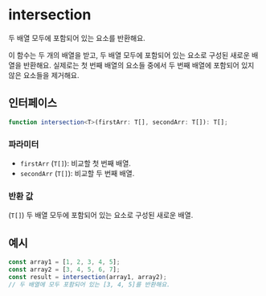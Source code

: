 # intersection

두 배열 모두에 포함되어 있는 요소를 반환해요.

이 함수는 두 개의 배열을 받고, 두 배열 모두에 포함되어 있는 요소로 구성된 새로운 배열을 반환해요. 
실제로는 첫 번째 배열의 요소들 중에서 두 번째 배열에 포함되어 있지 않은 요소들을 제거해요.


## 인터페이스

```typescript
function intersection<T>(firstArr: T[], secondArr: T[]): T[];
```

### 파라미터 

- `firstArr` (`T[]`): 비교할 첫 번째 배열.
- `secondArr` (`T[]`): 비교할 두 번째 배열.

### 반환 값

(`T[]`) 두 배열 모두에 포함되어 있는 요소로 구성된 새로운 배열.


## 예시

```typescript
const array1 = [1, 2, 3, 4, 5];
const array2 = [3, 4, 5, 6, 7];
const result = intersection(array1, array2);
// 두 배열에 모두 포함되어 있는 [3, 4, 5]를 반환해요.
```
